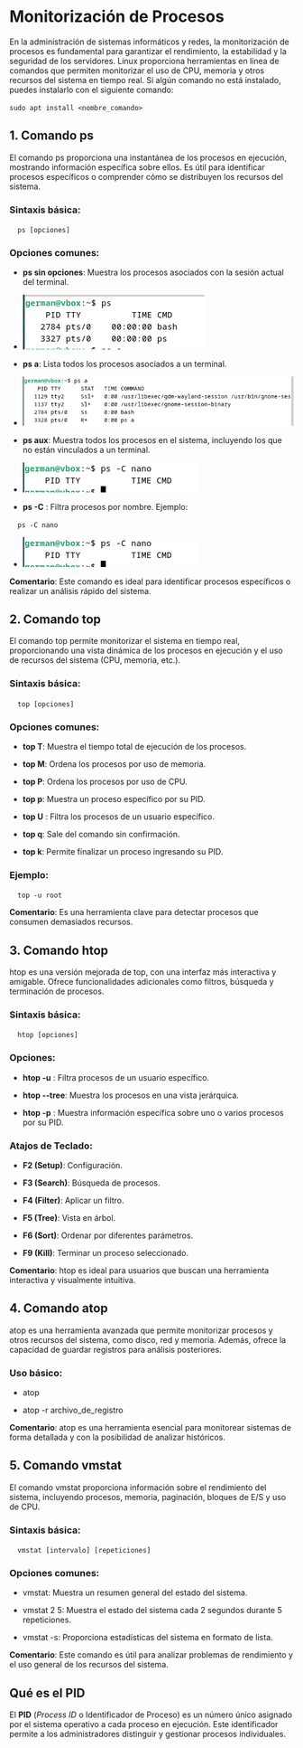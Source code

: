 Monitorización de Procesos
==========================

En la administración de sistemas informáticos y redes, la monitorización de procesos es fundamental para garantizar el rendimiento, la estabilidad y la seguridad de los servidores. Linux proporciona herramientas en línea de comandos que permiten monitorizar el uso de CPU, memoria y otros recursos del sistema en tiempo real. Si algún comando no está instalado, puedes instalarlo con el siguiente comando:

`sudo apt install <nombre_comando>` 

1\. Comando ps
--------------

El comando ps proporciona una instantánea de los procesos en ejecución, mostrando información específica sobre ellos. Es útil para identificar procesos específicos o comprender cómo se distribuyen los recursos del sistema.

### Sintaxis básica:

`   ps [opciones]   `

### Opciones comunes:

*   **ps sin opciones**: Muestra los procesos asociados con la sesión actual del terminal.

*   ![Descripción de la imagen](https://github.com/GermanLamela/monitorizacion/blob/main/imagenes/ps.PNG)
    
*   **ps a**: Lista todos los procesos asociados a un terminal.

*  ![Descripción de la imagen](https://github.com/GermanLamela/monitorizacion/blob/main/imagenes/psa.PNG)
    
*   **ps aux**: Muestra todos los procesos en el sistema, incluyendo los que no están vinculados a un terminal.

*  ![Descripción de la imagen](https://github.com/GermanLamela/monitorizacion/blob/main/imagenes/psc.PNG)
    
*   **ps -C** : Filtra procesos por nombre. Ejemplo:
    

`   ps -C nano   `

* ![Descripción de la imagen](https://github.com/GermanLamela/monitorizacion/blob/main/imagenes/psc.PNG)

**Comentario**: Este comando es ideal para identificar procesos específicos o realizar un análisis rápido del sistema.

2\. Comando top
---------------

El comando top permite monitorizar el sistema en tiempo real, proporcionando una vista dinámica de los procesos en ejecución y el uso de recursos del sistema (CPU, memoria, etc.).

### Sintaxis básica:

`   top [opciones]   `

### Opciones comunes:

*   **top T**: Muestra el tiempo total de ejecución de los procesos.
    
*   **top M**: Ordena los procesos por uso de memoria.
    
*   **top P**: Ordena los procesos por uso de CPU.
    
*   **top p**: Muestra un proceso específico por su PID.
    
*   **top U** : Filtra los procesos de un usuario específico.
    
*   **top q**: Sale del comando sin confirmación.
    
*   **top k**: Permite finalizar un proceso ingresando su PID.
    

### Ejemplo:

`   top -u root   `

**Comentario**: Es una herramienta clave para detectar procesos que consumen demasiados recursos.

3\. Comando htop
----------------

htop es una versión mejorada de top, con una interfaz más interactiva y amigable. Ofrece funcionalidades adicionales como filtros, búsqueda y terminación de procesos.

### Sintaxis básica:

`   htop [opciones]   `

### Opciones:

*   **htop -u** : Filtra procesos de un usuario específico.
    
*   **htop --tree**: Muestra los procesos en una vista jerárquica.
    
*   **htop -p** : Muestra información específica sobre uno o varios procesos por su PID.
    

### Atajos de Teclado:

*   **F2 (Setup)**: Configuración.
    
*   **F3 (Search)**: Búsqueda de procesos.
    
*   **F4 (Filter)**: Aplicar un filtro.
    
*   **F5 (Tree)**: Vista en árbol.
    
*   **F6 (Sort)**: Ordenar por diferentes parámetros.
    
*   **F9 (Kill)**: Terminar un proceso seleccionado.
    

**Comentario**: htop es ideal para usuarios que buscan una herramienta interactiva y visualmente intuitiva.

4\. Comando atop
----------------

atop es una herramienta avanzada que permite monitorizar procesos y otros recursos del sistema, como disco, red y memoria. Además, ofrece la capacidad de guardar registros para análisis posteriores.

### Uso básico:

*   atop
    
*   atop -r archivo\_de\_registro
    

**Comentario**: atop es una herramienta esencial para monitorear sistemas de forma detallada y con la posibilidad de analizar históricos.

5\. Comando vmstat
------------------

El comando vmstat proporciona información sobre el rendimiento del sistema, incluyendo procesos, memoria, paginación, bloques de E/S y uso de CPU.

### Sintaxis básica:

`   vmstat [intervalo] [repeticiones]   `

### Opciones comunes:

*   vmstat: Muestra un resumen general del estado del sistema.
    
*   vmstat 2 5: Muestra el estado del sistema cada 2 segundos durante 5 repeticiones.
    
*   vmstat -s: Proporciona estadísticas del sistema en formato de lista.
    

**Comentario**: Este comando es útil para analizar problemas de rendimiento y el uso general de los recursos del sistema.

Qué es el PID
-------------

El **PID** (_Process ID_ o Identificador de Proceso) es un número único asignado por el sistema operativo a cada proceso en ejecución. Este identificador permite a los administradores distinguir y gestionar procesos individuales. 



